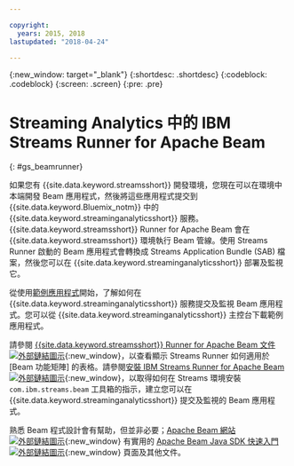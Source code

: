 ```yaml
---

copyright:
  years: 2015, 2018
lastupdated: "2018-04-24"

---
```


<!-- Attribute definitions -->
{:new_window: target="_blank"}
{:shortdesc: .shortdesc}
{:codeblock: .codeblock}
{:screen: .screen}
{:pre: .pre}

# Streaming Analytics 中的 IBM Streams Runner for Apache Beam
{: #gs_beamrunner}

如果您有 {{site.data.keyword.streamsshort}} 開發環境，您現在可以在環境中本端開發 Beam 應用程式，然後將這些應用程式提交到 {{site.data.keyword.Bluemix_notm}} 中的 {{site.data.keyword.streaminganalyticsshort}} 服務。{{site.data.keyword.streamsshort}} Runner for Apache Beam 會在 {{site.data.keyword.streamsshort}} 環境執行 Beam 管線。使用 Streams Runner 啟動的 Beam 應用程式會轉換成 Streams Application Bundle (SAB) 檔案，然後您可以在 {{site.data.keyword.streaminganalyticsshort}} 部署及監視它。


從使用[範例應用程式](/docs/services/StreamingAnalytics/c_starterapps.html)開始，了解如何在 {{site.data.keyword.streaminganalyticsshort}} 服務提交及監視 Beam 應用程式。您可以從 {{site.data.keyword.streaminganalyticsshort}} 主控台下載範例應用程式。

請參閱 [{{site.data.keyword.streamsshort}} Runner for Apache Beam 文件 ![外部鏈結圖示](../../icons/launch-glyph.svg "外部鏈結圖示")](https://ibmstreams.github.io/streamsx.documentation/docs/beamrunner/beamrunner-1-intro/){:new_window}，以查看顯示 Streams Runner 如何適用於 [Beam 功能矩陣] 的表格。請參閱[安裝 IBM Streams Runner for Apache Beam ![外部鏈結圖示](../../icons/launch-glyph.svg "外部鏈結圖示")](http://bit.ly/2zFDpPr){:new_window}，以取得如何在 Streams 環境安裝 `com.ibm.streams.beam` 工具箱的指示，建立您可以在 {{site.data.keyword.streaminganalyticsshort}} 提交及監視的 Beam 應用程式。

熟悉 Beam 程式設計會有幫助，但並非必要；[Apache Beam 網站 ![外部鏈結圖示](../../icons/launch-glyph.svg "外部鏈結圖示")](https://beam.apache.org/documentation/){:new_window} 有實用的 [Apache Beam Java SDK 快速入門 ![外部鏈結圖示](../../icons/launch-glyph.svg "外部鏈結圖示")](https://beam.apache.org/get-started/quickstart-java/){:new_window} 頁面及其他文件。

